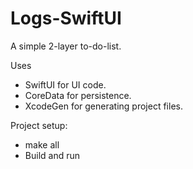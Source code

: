 # Logs-SwiftUI

A simple 2-layer to-do-list.

Uses
- SwiftUI for UI code.
- CoreData for persistence.
- XcodeGen for generating project files.

Project setup:
- make all
- Build and run
